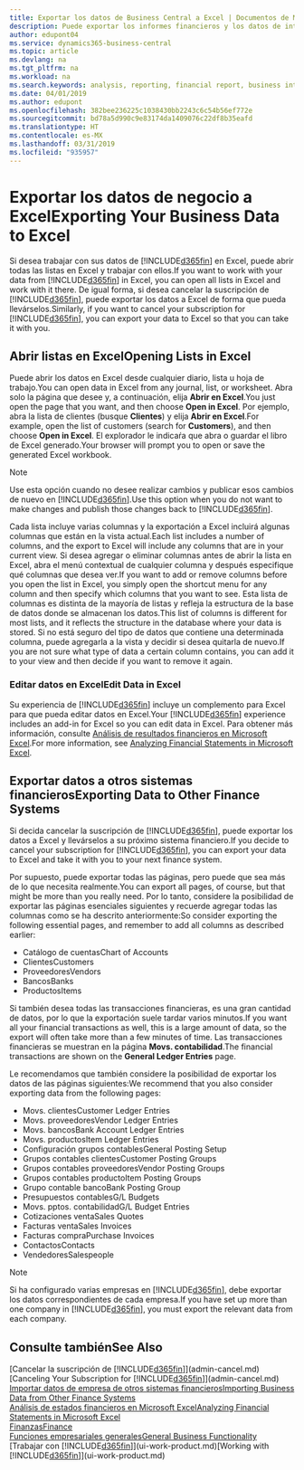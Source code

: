 ```yaml
---
title: Exportar los datos de Business Central a Excel | Documentos de Microsoft
description: Puede exportar los informes financieros y los datos de inteligencia empresarial desde Business Central a Excel, o abrir los datos en Excel.
author: edupont04
ms.service: dynamics365-business-central
ms.topic: article
ms.devlang: na
ms.tgt_pltfrm: na
ms.workload: na
ms.search.keywords: analysis, reporting, financial report, business intelligence, BI, Excel
ms.date: 04/01/2019
ms.author: edupont
ms.openlocfilehash: 382bee236225c1038430bb2243c6c54b56ef772e
ms.sourcegitcommit: bd78a5d990c9e83174da1409076c22df8b35eafd
ms.translationtype: HT
ms.contentlocale: es-MX
ms.lasthandoff: 03/31/2019
ms.locfileid: "935957"
---
```

# <a name="exporting-your-business-data-to-excel"></a><span data-ttu-id="553b8-103">Exportar los datos de negocio a Excel</span><span class="sxs-lookup"><span data-stu-id="553b8-103">Exporting Your Business Data to Excel</span></span>
<span data-ttu-id="553b8-104">Si desea trabajar con sus datos de [!INCLUDE[d365fin](includes/d365fin_md.md)] en Excel, puede abrir todas las listas en Excel y trabajar con ellos.</span><span class="sxs-lookup"><span data-stu-id="553b8-104">If you want to work with your data from [!INCLUDE[d365fin](includes/d365fin_md.md)] in Excel, you can open all lists in Excel and work with it there.</span></span> <span data-ttu-id="553b8-105">De igual forma, si desea cancelar la suscripción de [!INCLUDE[d365fin](includes/d365fin_md.md)], puede exportar los datos a Excel de forma que pueda llevárselos.</span><span class="sxs-lookup"><span data-stu-id="553b8-105">Similarly, if you want to cancel your subscription for [!INCLUDE[d365fin](includes/d365fin_md.md)], you can export your data to Excel so that you can take it with you.</span></span>

## <a name="opening-lists-in-excel"></a><span data-ttu-id="553b8-106">Abrir listas en Excel</span><span class="sxs-lookup"><span data-stu-id="553b8-106">Opening Lists in Excel</span></span>
<span data-ttu-id="553b8-107">Puede abrir los datos en Excel desde cualquier diario, lista u hoja de trabajo.</span><span class="sxs-lookup"><span data-stu-id="553b8-107">You can open data in Excel from any journal, list, or worksheet.</span></span> <span data-ttu-id="553b8-108">Abra solo la página que desee y, a continuación, elija **Abrir en Excel**.</span><span class="sxs-lookup"><span data-stu-id="553b8-108">You just open the page that you want, and then choose **Open in Excel**.</span></span> <span data-ttu-id="553b8-109">Por ejemplo, abra la lista de clientes (busque **Clientes**) y elija **Abrir en Excel**.</span><span class="sxs-lookup"><span data-stu-id="553b8-109">For example, open the list of customers (search for **Customers**), and then choose **Open in Excel**.</span></span> <span data-ttu-id="553b8-110">El explorador le indicaŕa que abra o guardar el libro de Excel generado.</span><span class="sxs-lookup"><span data-stu-id="553b8-110">Your browser will prompt you to open or save the generated Excel workbook.</span></span>  

> [!NOTE]
> <span data-ttu-id="553b8-111">Use esta opción cuando no desee realizar cambios y publicar esos cambios de nuevo en [!INCLUDE[d365fin](includes/d365fin_md.md)].</span><span class="sxs-lookup"><span data-stu-id="553b8-111">Use this option when you do not want to make changes and publish those changes back to [!INCLUDE[d365fin](includes/d365fin_md.md)].</span></span>  

<span data-ttu-id="553b8-112">Cada lista incluye varias columnas y la exportación a Excel incluirá algunas columnas que están en la vista actual.</span><span class="sxs-lookup"><span data-stu-id="553b8-112">Each list includes a number of columns, and the export to Excel will include any columns that are in your current view.</span></span> <span data-ttu-id="553b8-113">Si desea agregar o eliminar columnas antes de abrir la lista en Excel, abra el menú contextual de cualquier columna y después especifique qué columnas que desea ver.</span><span class="sxs-lookup"><span data-stu-id="553b8-113">If you want to add or remove columns before you open the list in Excel, you simply open the shortcut menu for any column and then specify which columns that you want to see.</span></span> <span data-ttu-id="553b8-114">Esta lista de columnas es distinta de la mayoría de listas y refleja la estructura de la base de datos donde se almacenan los datos.</span><span class="sxs-lookup"><span data-stu-id="553b8-114">This list of columns is different for most lists, and it reflects the structure in the database where your data is stored.</span></span> <span data-ttu-id="553b8-115">Si no está seguro del tipo de datos que contiene una determinada columna, puede agregarla a la vista y decidir si desea quitarla de nuevo.</span><span class="sxs-lookup"><span data-stu-id="553b8-115">If you are not sure what type of data a certain column contains, you can add it to your view and then decide if you want to remove it again.</span></span>  

### <a name="edit-data-in-excel"></a><span data-ttu-id="553b8-116">Editar datos en Excel</span><span class="sxs-lookup"><span data-stu-id="553b8-116">Edit Data in Excel</span></span>
<span data-ttu-id="553b8-117">Su experiencia de [!INCLUDE[d365fin](includes/d365fin_md.md)] incluye un complemento para Excel para que pueda editar datos en Excel.</span><span class="sxs-lookup"><span data-stu-id="553b8-117">Your [!INCLUDE[d365fin](includes/d365fin_md.md)] experience includes an add-in for Excel so you can edit data in Excel.</span></span> <span data-ttu-id="553b8-118">Para obtener más información, consulte [Análisis de resultados financieros en Microsoft Excel](finance-analyze-excel.md).</span><span class="sxs-lookup"><span data-stu-id="553b8-118">For more information, see [Analyzing Financial Statements in Microsoft Excel](finance-analyze-excel.md).</span></span>  

## <a name="exporting-data-to-other-finance-systems"></a><span data-ttu-id="553b8-119">Exportar datos a otros sistemas financieros</span><span class="sxs-lookup"><span data-stu-id="553b8-119">Exporting Data to Other Finance Systems</span></span>
<span data-ttu-id="553b8-120">Si decida cancelar la suscripción de [!INCLUDE[d365fin](includes/d365fin_md.md)], puede exportar los datos a Excel y llevárselos a su próximo sistema financiero.</span><span class="sxs-lookup"><span data-stu-id="553b8-120">If you decide to cancel your subscription for [!INCLUDE[d365fin](includes/d365fin_md.md)], you can export your data to Excel and take it with you to your next finance system.</span></span>  

<span data-ttu-id="553b8-121">Por supuesto, puede exportar todas las páginas, pero puede que sea más de lo que necesita realmente.</span><span class="sxs-lookup"><span data-stu-id="553b8-121">You can export all pages, of course, but that might be more than you really need.</span></span> <span data-ttu-id="553b8-122">Por lo tanto, considere la posibilidad de exportar las páginas esenciales siguientes y recuerde agregar todas las columnas como se ha descrito anteriormente:</span><span class="sxs-lookup"><span data-stu-id="553b8-122">So consider exporting the following essential pages, and remember to add all columns as described earlier:</span></span>  

* <span data-ttu-id="553b8-123">Catálogo de cuentas</span><span class="sxs-lookup"><span data-stu-id="553b8-123">Chart of Accounts</span></span>  
* <span data-ttu-id="553b8-124">Clientes</span><span class="sxs-lookup"><span data-stu-id="553b8-124">Customers</span></span>  
* <span data-ttu-id="553b8-125">Proveedores</span><span class="sxs-lookup"><span data-stu-id="553b8-125">Vendors</span></span>  
* <span data-ttu-id="553b8-126">Bancos</span><span class="sxs-lookup"><span data-stu-id="553b8-126">Banks</span></span>  
* <span data-ttu-id="553b8-127">Productos</span><span class="sxs-lookup"><span data-stu-id="553b8-127">Items</span></span>  

<span data-ttu-id="553b8-128">Si también desea todas las transacciones financieras, es una gran cantidad de datos, por lo que la exportación suele tardar varios minutos.</span><span class="sxs-lookup"><span data-stu-id="553b8-128">If you want all your financial transactions as well, this is a large amount of data, so the export will often take more than a few minutes of time.</span></span> <span data-ttu-id="553b8-129">Las transacciones financieras se muestran en la página **Movs. contabilidad**.</span><span class="sxs-lookup"><span data-stu-id="553b8-129">The financial transactions are shown on the **General Ledger Entries** page.</span></span>  

<span data-ttu-id="553b8-130">Le recomendamos que también considere la posibilidad de exportar los datos de las páginas siguientes:</span><span class="sxs-lookup"><span data-stu-id="553b8-130">We recommend that you also consider exporting data from the following pages:</span></span>  

* <span data-ttu-id="553b8-131">Movs. clientes</span><span class="sxs-lookup"><span data-stu-id="553b8-131">Customer Ledger Entries</span></span>  
* <span data-ttu-id="553b8-132">Movs. proveedores</span><span class="sxs-lookup"><span data-stu-id="553b8-132">Vendor Ledger Entries</span></span>  
* <span data-ttu-id="553b8-133">Movs. bancos</span><span class="sxs-lookup"><span data-stu-id="553b8-133">Bank Account Ledger Entries</span></span>  
* <span data-ttu-id="553b8-134">Movs. productos</span><span class="sxs-lookup"><span data-stu-id="553b8-134">Item Ledger Entries</span></span>  
* <span data-ttu-id="553b8-135">Configuración grupos contables</span><span class="sxs-lookup"><span data-stu-id="553b8-135">General Posting Setup</span></span>  
* <span data-ttu-id="553b8-136">Grupos contables clientes</span><span class="sxs-lookup"><span data-stu-id="553b8-136">Customer Posting Groups</span></span>  
* <span data-ttu-id="553b8-137">Grupos contables proveedores</span><span class="sxs-lookup"><span data-stu-id="553b8-137">Vendor Posting Groups</span></span>  
* <span data-ttu-id="553b8-138">Grupos contables producto</span><span class="sxs-lookup"><span data-stu-id="553b8-138">Item Posting Groups</span></span>  
* <span data-ttu-id="553b8-139">Grupo contable banco</span><span class="sxs-lookup"><span data-stu-id="553b8-139">Bank Posting Group</span></span>  
* <span data-ttu-id="553b8-140">Presupuestos contables</span><span class="sxs-lookup"><span data-stu-id="553b8-140">G/L Budgets</span></span>  
* <span data-ttu-id="553b8-141">Movs. pptos. contabilidad</span><span class="sxs-lookup"><span data-stu-id="553b8-141">G/L Budget Entries</span></span>  
* <span data-ttu-id="553b8-142">Cotizaciones venta</span><span class="sxs-lookup"><span data-stu-id="553b8-142">Sales Quotes</span></span>  
* <span data-ttu-id="553b8-143">Facturas venta</span><span class="sxs-lookup"><span data-stu-id="553b8-143">Sales Invoices</span></span>  
* <span data-ttu-id="553b8-144">Facturas compra</span><span class="sxs-lookup"><span data-stu-id="553b8-144">Purchase Invoices</span></span>  
* <span data-ttu-id="553b8-145">Contactos</span><span class="sxs-lookup"><span data-stu-id="553b8-145">Contacts</span></span>  
* <span data-ttu-id="553b8-146">Vendedores</span><span class="sxs-lookup"><span data-stu-id="553b8-146">Salespeople</span></span>  

> [!NOTE]  
>   <span data-ttu-id="553b8-147">Si ha configurado varias empresas en [!INCLUDE[d365fin](includes/d365fin_md.md)], debe exportar los datos correspondientes de cada empresa.</span><span class="sxs-lookup"><span data-stu-id="553b8-147">If you have set up more than one company in [!INCLUDE[d365fin](includes/d365fin_md.md)], you must export the relevant data from each company.</span></span>

## <a name="see-also"></a><span data-ttu-id="553b8-148">Consulte también</span><span class="sxs-lookup"><span data-stu-id="553b8-148">See Also</span></span>
<span data-ttu-id="553b8-149">[Cancelar la suscripción de [!INCLUDE[d365fin](includes/d365fin_md.md)]](admin-cancel.md)</span><span class="sxs-lookup"><span data-stu-id="553b8-149">[Canceling Your Subscription for [!INCLUDE[d365fin](includes/d365fin_md.md)]](admin-cancel.md)</span></span>  
[<span data-ttu-id="553b8-150">Importar datos de empresa de otros sistemas financieros</span><span class="sxs-lookup"><span data-stu-id="553b8-150">Importing Business Data from Other Finance Systems</span></span>](across-import-data-configuration-packages.md)  
[<span data-ttu-id="553b8-151">Análisis de estados financieros en Microsoft Excel</span><span class="sxs-lookup"><span data-stu-id="553b8-151">Analyzing Financial Statements in Microsoft Excel</span></span>](finance-analyze-excel.md)  
[<span data-ttu-id="553b8-152">Finanzas</span><span class="sxs-lookup"><span data-stu-id="553b8-152">Finance</span></span>](finance.md)  
[<span data-ttu-id="553b8-153">Funciones empresariales generales</span><span class="sxs-lookup"><span data-stu-id="553b8-153">General Business Functionality</span></span>](ui-across-business-areas.md)  
<span data-ttu-id="553b8-154">[Trabajar con [!INCLUDE[d365fin](includes/d365fin_md.md)]](ui-work-product.md)</span><span class="sxs-lookup"><span data-stu-id="553b8-154">[Working with [!INCLUDE[d365fin](includes/d365fin_md.md)]](ui-work-product.md)</span></span>  
